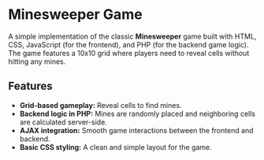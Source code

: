 # Minesweeper Game

A simple implementation of the classic **Minesweeper** game built with HTML, CSS, JavaScript (for the frontend), and PHP (for the backend game logic). The game features a 10x10 grid where players need to reveal cells without hitting any mines.

## Features
- **Grid-based gameplay:** Reveal cells to find mines.
- **Backend logic in PHP:** Mines are randomly placed and neighboring cells are calculated server-side.
- **AJAX integration:** Smooth game interactions between the frontend and backend.
- **Basic CSS styling:** A clean and simple layout for the game.
